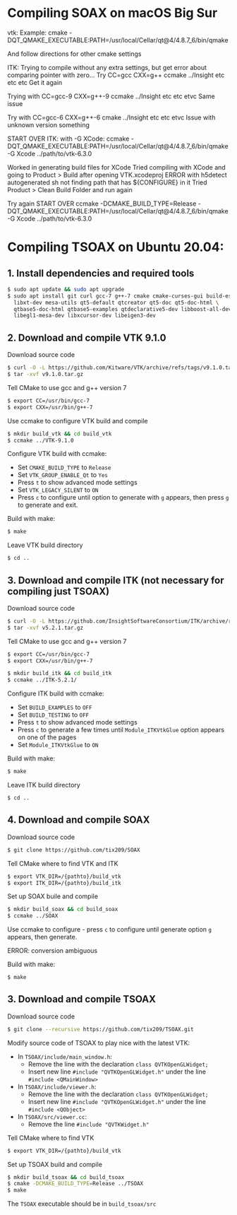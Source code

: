 # Compiling SOAX on macOS Big Sur
vtk:
Example:
cmake -DQT_QMAKE_EXECUTABLE:PATH=/usr/local/Cellar/qt@4/4.8.7_6/bin/qmake

And follow directions for other cmake settings

ITK:
Trying to compile without any extra settings, but get error about comparing pointer with zero...
Try CC=gcc CXX=g++ ccmake ../Insight etc etc etc
Get it again

Trying with
CC=gcc-9 CXX=g++-9 ccmake ../Insight etc etc etvc
Same issue

Try with
CC=gcc-6 CXX=g++-6 cmake ../Insight etc etc etvc
Issue with unknown version something

START OVER
ITK: with -G XCode:
ccmake -DQT_QMAKE_EXECUTABLE:PATH=/usr/local/Cellar/qt@4/4.8.7_6/bin/qmake -G Xcode ../path/to/vtk-6.3.0

Worked in generating build files for XCode
Tried compiling with XCode and going to Product > Build after opening VTK.xcodeproj
ERROR with h5detect autogenerated sh not finding path that has ${CONFIGURE} in it
Tried Product > Clean Build Folder and run again

Try again START OVER
ccmake -DCMAKE_BUILD_TYPE=Release -DQT_QMAKE_EXECUTABLE:PATH=/usr/local/Cellar/qt@4/4.8.7_6/bin/qmake -G Xcode ../path/to/vtk-6.3.0

# Compiling TSOAX on Ubuntu 20.04:
##  1. Install dependencies and required tools
   ``` bash
   $ sudo apt update && sudo apt upgrade
   $ sudo apt install git curl gcc-7 g++-7 cmake cmake-curses-gui build-essential \
     libxt-dev mesa-utils qt5-default qtcreator qt5-doc qt5-doc-html \
     qtbase5-doc-html qtbase5-examples qtdeclarative5-dev libboost-all-dev \
     libegl1-mesa-dev libxcursor-dev libeigen3-dev
   ```
## 2. Download and compile VTK 9.1.0
   Download source code
   ``` bash
   $ curl -O -L https://github.com/Kitware/VTK/archive/refs/tags/v9.1.0.tar.gz
   $ tar -xvf v9.1.0.tar.gz
   ```
   Tell CMake to use gcc and g++ version 7
   ``` bash
   $ export CC=/usr/bin/gcc-7
   $ export CXX=/usr/bin/g++-7
   ```
   Use ccmake to configure VTK build and compile
   ``` bash
   $ mkdir build_vtk && cd build_vtk
   $ ccmake ../VTK-9.1.0
   ```
   Configure VTK build with ccmake:
   - Set `CMAKE_BUILD_TYPE` to `Release`
   - Set `VTK_GROUP_ENABLE_Qt` to `Yes`
   - Press `t` to show advanced mode settings
   - Set `VTK_LEGACY_SILENT` to `ON`
   - Press `c` to configure until option to generate with `g` appears, then press `g` to generate and exit.

   Build with make:
   ``` bash
   $ make
   ```
   Leave VTK build directory
   ``` bash
   $ cd ..
   ```
## 3. Download and compile ITK (not necessary for compiling just TSOAX)
   Download source code
   ``` bash
   $ curl -O -L https://github.com/InsightSoftwareConsortium/ITK/archive/refs/tags/v5.2.1.tar.gz
   $ tar -xvf v5.2.1.tar.gz
   ```
   Tell CMake to use gcc and g++ version 7
   ``` bash
   $ export CC=/usr/bin/gcc-7
   $ export CXX=/usr/bin/g++-7
   ```
   ``` bash
   $ mkdir build_itk && cd build_itk
   $ ccmake ../ITK-5.2.1/
   ```
   Configure ITK build with ccmake:
   - Set `BUILD_EXAMPLES` to `OFF`
   - Set `BUILD_TESTING` to `OFF`
   - Press `t` to show advanced mode settings
   - Press `c` to generate a few times until `Module_ITKVtkGlue` option appears on one of the pages
   - Set `Module_ITKVtkGlue` to `ON`

   Build with make:
   ``` bash
   $ make
   ```

   Leave ITK build directory
   ``` bash
   $ cd ..
   ```
## 4. Download and compile SOAX
   Download source code
   ```  bash
   $ git clone https://github.com/tix209/SOAX
   ```

   Tell CMake where to find VTK and ITK
   ``` bash
   $ export VTK_DIR=/{pathto}/build_vtk
   $ export ITK_DIR=/{pathto}/build_itk
   ```

   Set up SOAX buile and compile
   ``` bash
   $ mkdir build_soax && cd build_soax
   $ ccmake ../SOAX
   ```
   Use ccmake to configure - press `c` to configure until generate option `g` appears, then generate.


   ERROR: conversion ambiguous

   Build with make:
   ``` bash
   $ make
   ```
## 3. Download and compile TSOAX
   Download source code
   ``` bash
   $ git clone --recursive https://github.com/tix209/TSOAX.git
   ```
   Modify source code of TSOAX to play nice with the latest VTK:
   - In `TSOAX/include/main_window.h`:
     - Remove the line with the declaration `class QVTKOpenGLWidget;`
     - Insert new line `#include "QVTKOpenGLWidget.h"` under the line `#include <QMainWindow>`
   - In `TSOAX/include/viewer.h`:
     - Remove the line with the declaration `class QVTKOpenGLWidget;`
     - Insert new line `#include "QVTKOpenGLWidget.h"` under the line `#include <QObject>`
   - In `TSOAX/src/viewer.cc`:
     - Remove the line `#include "QVTKWidget.h"`

   Tell CMake where to find VTK
   ``` bash
   $ export VTK_DIR=/{pathto}/build_vtk
   ```
   Set up TSOAX build and compile
   ``` bash
   $ mkdir build_tsoax && cd build_tsoax
   $ cmake -DCMAKE_BUILD_TYPE=Release ../TSOAX
   $ make
   ```

   The `TSOAX` executable should be in `build_tsoax/src`

